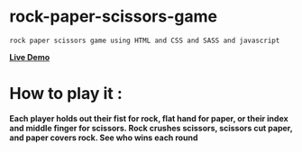 # rock-paper-scissors-game
    rock paper scissors game using HTML and CSS and SASS and javascript

   <a href="https://ahmed-dotnetdev.github.io/rock-paper-scissors-game/"><strong>Live Demo<strong></a>

# How to play it :
   Each player holds out their fist for rock, flat hand for paper,
   or their index and middle finger for scissors. Rock crushes scissors,
   scissors cut paper, and paper covers rock. See who wins each round
